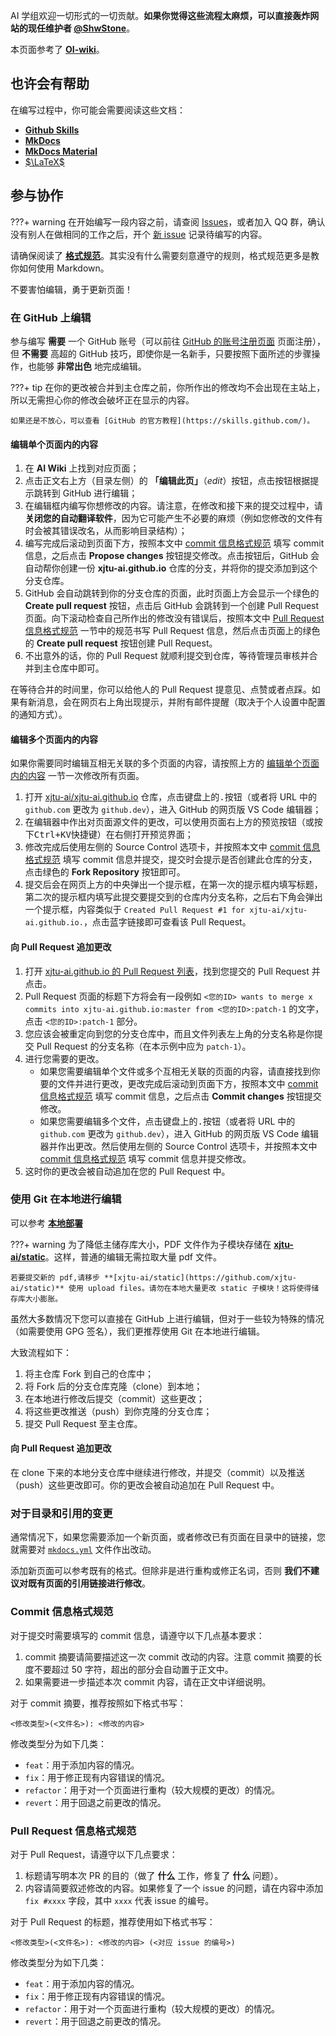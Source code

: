 AI 学组欢迎一切形式的一切贡献。**如果你觉得这些流程太麻烦，可以直接轰炸网站的现任维护者 [@ShwStone](https://github.com/ShwStone)**。

本页面参考了 [**OI-wiki**](https://oi-wiki.org/intro/htc/)。

## 也许会有帮助

在编写过程中，你可能会需要阅读这些文档：

- **[Github Skills](https://skills.github.com/)**
- **[MkDocs](https://www.mkdocs.org/getting-started/)**
- **[MkDocs Material](https://squidfunk.github.io/mkdocs-material/creating-your-site/)**
- [$\LaTeX$](https://oi-wiki.org/tools/latex/)

## 参与协作

???+ warning
    在开始编写一段内容之前，请查阅 [Issues](https://github.com/xjtu-ai/xjtu-ai.github.io/issues)，或者加入 QQ 群，确认没有别人在做相同的工作之后，开个 [新 issue](https://github.com/xjtu-ai/xjtu-ai.github.io/issues/new) 记录待编写的内容。

请确保阅读了 **[格式规范](./format.md)**。其实没有什么需要刻意遵守的规则，格式规范更多是教你如何使用 Markdown。

不要害怕编辑，勇于更新页面！

### 在 GitHub 上编辑

参与编写 **需要** 一个 GitHub 账号（可以前往 [GitHub 的账号注册页面](https://github.com/signup) 页面注册），但 **不需要** 高超的 GitHub 技巧，即使你是一名新手，只要按照下面所述的步骤操作，也能够 **非常出色** 地完成编辑。

???+ tip
    在你的更改被合并到主仓库之前，你所作出的修改均不会出现在主站上，所以无需担心你的修改会破坏正在显示的内容。
    
    如果还是不放心，可以查看 [GitHub 的官方教程](https://skills.github.com/)。

#### 编辑单个页面内的内容

1.  在 **AI Wiki** 上找到对应页面；
2.  点击正文右上方（目录左侧）的 **「编辑此页」**（<i class="md-icon">edit</i>）按钮，点击按钮根据提示跳转到 GitHub 进行编辑；
3.  在编辑框内编写你想修改的内容。请注意，在修改和接下来的提交过程中，请 **关闭您的自动翻译软件**，因为它可能产生不必要的麻烦（例如您修改的文件有时会被其错误改名，从而影响目录结构）；
4.  编写完成后滚动到页面下方，按照本文中 [commit 信息格式规范](#commit) 填写 commit 信息，之后点击 **Propose changes** 按钮提交修改。点击按钮后，GitHub 会自动帮你创建一份 **xjtu-ai.github.io** 仓库的分支，并将你的提交添加到这个分支仓库。
5.  GitHub 会自动跳转到你的分支仓库的页面，此时页面上方会显示一个绿色的 **Create pull request** 按钮，点击后 GitHub 会跳转到一个创建 Pull Request 页面。向下滚动检查自己所作出的修改没有错误后，按照本文中 [Pull Request 信息格式规范](#pull-request_2) 一节中的规范书写 Pull Request 信息，然后点击页面上的绿色的 **Create pull request** 按钮创建 Pull Request。
6.  不出意外的话，你的 Pull Request 就顺利提交到仓库，等待管理员审核并合并到主仓库中即可。

在等待合并的时间里，你可以给他人的 Pull Request 提意见、点赞或者点踩。如果有新消息，会在网页右上角出现提示，并附有邮件提醒（取决于个人设置中配置的通知方式）。

#### 编辑多个页面内的内容

如果你需要同时编辑互相无关联的多个页面的内容，请按照上方的 [编辑单个页面内的内容](#_2) 一节一次修改所有页面。

1.  打开 [xjtu-ai/xjtu-ai.github.io](https://github.com/xjtu-ai/xjtu-ai.github.io) 仓库，点击键盘上的<kbd>.</kbd>按钮（或者将 URL 中的 `github.com` 更改为 `github.dev`），进入 GitHub 的网页版 VS Code 编辑器；
2.  在编辑器中作出对页面源文件的更改，可以使用页面右上方的预览按钮（或按下<kbd>Ctrl+K</kbd><kbd>V</kbd>快捷键）在右侧打开预览界面；
3.  修改完成后使用左侧的 Source Control 选项卡，并按照本文中 [commit 信息格式规范](#commit) 填写 commit 信息并提交，提交时会提示是否创建此仓库的分支，点击绿色的 **Fork Repository** 按钮即可。
4.  提交后会在网页上方的中央弹出一个提示框，在第一次的提示框内填写标题，第二次的提示框内填写此提交要提交到的仓库内分支名称，之后右下角会弹出一个提示框，内容类似于 `Created Pull Request #1 for xjtu-ai/xjtu-ai.github.io.`，点击蓝字链接即可查看该 Pull Request。

#### 向 Pull Request 追加更改

1.  打开 [xjtu-ai.github.io 的 Pull Request 列表](https://github.com/xjtu-ai/xjtu-ai.github.io/pulls)，找到您提交的 Pull Request 并点击。
2.  Pull Request 页面的标题下方将会有一段例如 `<您的ID> wants to merge x commits into xjtu-ai.github.io:master from <您的ID>:patch-1` 的文字，点击 `<您的ID>:patch-1` 部分。
3.  您应该会被重定向到您的分支仓库中，而且文件列表左上角的分支名称是你提交 Pull Request 的分支名称（在本示例中应为 `patch-1`）。
4.  进行您需要的更改。
    -   如果您需要编辑单个文件或多个互相无关联的页面的内容，请直接找到你要的文件并进行更改，更改完成后滚动到页面下方，按照本文中 [commit 信息格式规范](#commit) 填写 commit 信息，之后点击 **Commit changes** 按钮提交修改。
    -   如果您需要编辑多个文件，点击键盘上的<kbd>.</kbd>按钮（或者将 URL 中的 `github.com` 更改为 `github.dev`），进入 GitHub 的网页版 VS Code 编辑器并作出更改。然后使用左侧的 Source Control 选项卡，并按照本文中 [commit 信息格式规范](#commit) 填写 commit 信息并提交修改。
5.  这时你的更改会被自动追加在您的 Pull Request 中。

### 使用 Git 在本地进行编辑

可以参考 **[本地部署](./compile.md)**

???+ warning
    为了降低主储存库大小，PDF 文件作为子模块存储在 **[xjtu-ai/static](https://github.com/xjtu-ai/static)**。这样，普通的编辑无需拉取大量 pdf 文件。
    
    若要提交新的 pdf,请移步 **[xjtu-ai/static](https://github.com/xjtu-ai/static)** 使用 upload files。请勿在本地大量更改 static 子模块！这将使得储存库大小膨胀。

虽然大多数情况下您可以直接在 GitHub 上进行编辑，但对于一些较为特殊的情况（如需要使用 GPG 签名），我们更推荐使用 Git 在本地进行编辑。

大致流程如下：

1.  将主仓库 Fork 到自己的仓库中；
2.  将 Fork 后的分支仓库克隆（clone）到本地；
3.  在本地进行修改后提交（commit）这些更改；
4.  将这些更改推送（push）到你克隆的分支仓库；
5.  提交 Pull Request 至主仓库。

#### 向 Pull Request 追加更改

在 clone 下来的本地分支仓库中继续进行修改，并提交（commit）以及推送（push）这些更改即可。你的更改会被自动追加在 Pull Request 中。

### 对于目录和引用的变更

通常情况下，如果您需要添加一个新页面，或者修改已有页面在目录中的链接，您就需要对 [`mkdocs.yml`](https://github.com/xjtu-ai/xjtu-ai.github.io/blob/master/mkdocs.yml) 文件作出改动。

添加新页面可以参考既有的格式。但除非是进行重构或修正名词，否则 **我们不建议对既有页面的引用链接进行修改**。

### Commit 信息格式规范

对于提交时需要填写的 commit 信息，请遵守以下几点基本要求：

1.  commit 摘要请简要描述这一次 commit 改动的内容。注意 commit 摘要的长度不要超过 50 字符，超出的部分会自动置于正文中。
2.  如果需要进一步描述本次 commit 内容，请在正文中详细说明。

对于 commit 摘要，推荐按照如下格式书写：

```text
<修改类型>(<文件名>): <修改的内容>
```

修改类型分为如下几类：

-   `feat`：用于添加内容的情况。
-   `fix`：用于修正现有内容错误的情况。
-   `refactor`：用于对一个页面进行重构（较大规模的更改）的情况。
-   `revert`：用于回退之前更改的情况。

### Pull Request 信息格式规范

对于 Pull Request，请遵守以下几点要求：

1.  标题请写明本次 PR 的目的（做了 **什么** 工作，修复了 **什么** 问题）。
2.  内容请简要叙述修改的内容。如果修复了一个 issue 的问题，请在内容中添加 `fix #xxxx` 字段，其中 `xxxx` 代表 issue 的编号。

对于 Pull Request 的标题，推荐使用如下格式书写：

```plain
<修改类型>(<文件名>): <修改的内容> (<对应 issue 的编号>)
```

修改类型分为如下几类：

-   `feat`：用于添加内容的情况。
-   `fix`：用于修正现有内容错误的情况。
-   `refactor`：用于对一个页面进行重构（较大规模的更改）的情况。
-   `revert`：用于回退之前更改的情况。
